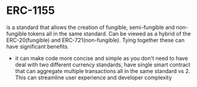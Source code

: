 # ERC-1155

is a standard that allows the creation of fungible, semi-fungible and non-fungible tokens all in the same standard. Can be viewed as a hybrid of the ERC-20(fungible) and ERC-721(non-fungible). Tying together these can have significant benefits. 
- it can make code more concise and simple as you don't need to have deal with two different currency standards, have single smart contract that can aggregate multiple transactions all in the same standard vs 2. This can streamline user experience and developer complexity